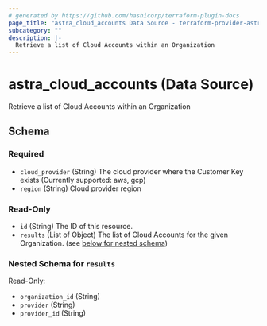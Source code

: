 ```yaml
---
# generated by https://github.com/hashicorp/terraform-plugin-docs
page_title: "astra_cloud_accounts Data Source - terraform-provider-astra"
subcategory: ""
description: |-
  Retrieve a list of Cloud Accounts within an Organization
---
```


# astra_cloud_accounts (Data Source)

Retrieve a list of Cloud Accounts within an Organization



<!-- schema generated by tfplugindocs -->
## Schema

### Required

- `cloud_provider` (String) The cloud provider where the Customer Key exists (Currently supported: aws, gcp)
- `region` (String) Cloud provider region

### Read-Only

- `id` (String) The ID of this resource.
- `results` (List of Object) The list of Cloud Accounts for the given Organization. (see [below for nested schema](#nestedatt--results))

<a id="nestedatt--results"></a>
### Nested Schema for `results`

Read-Only:

- `organization_id` (String)
- `provider` (String)
- `provider_id` (String)
